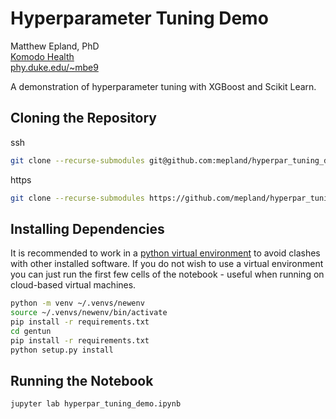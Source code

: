 # Hyperparameter Tuning Demo
Matthew Epland, PhD  
[Komodo Health](https://www.komodohealth.com/)  
[phy.duke.edu/~mbe9](http://www.phy.duke.edu/~mbe9)  

A demonstration of hyperparameter tuning with XGBoost and Scikit Learn.  

## Cloning the Repository
ssh  
```bash
git clone --recurse-submodules git@github.com:mepland/hyperpar_tuning_demo.git
```

https  
```bash
git clone --recurse-submodules https://github.com/mepland/hyperpar_tuning_demo.git
```

## Installing Dependencies
It is recommended to work in a [python virtual environment](https://realpython.com/python-virtual-environments-a-primer/) to avoid clashes with other installed software. If you do not wish to use a virtual environment you can just run the first few cells of the notebook - useful when running on cloud-based virtual machines.
```bash
python -m venv ~/.venvs/newenv
source ~/.venvs/newenv/bin/activate
pip install -r requirements.txt
cd gentun
pip install -r requirements.txt
python setup.py install
```

## Running the Notebook

```bash
jupyter lab hyperpar_tuning_demo.ipynb
```
